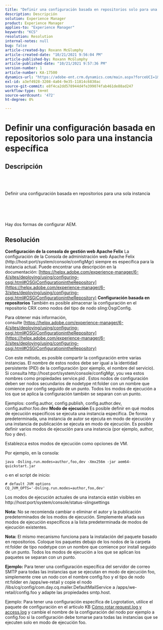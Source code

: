 ```yaml
---
title: "Definir una configuración basada en repositorios solo para una instancia específica"
description: Descripción
solution: Experience Manager
product: Experience Manager
applies-to: "Experience Manager"
keywords: "KCS"
resolution: Resolution
internal-notes: null
bug: false
article-created-by: Roxann McGlumphy
article-created-date: "10/21/2021 9:56:04 PM"
article-published-by: Roxann McGlumphy
article-published-date: "10/21/2021 9:57:36 PM"
version-number: 1
article-number: KA-17500
dynamics-url: "https://adobe-ent.crm.dynamics.com/main.aspx?forceUCI=1&pagetype=entityrecord&etn=knowledgearticle&id=dfd6b9ad-b932-ec11-b6e5-000d3a5ba97a"
exl-id: a3ef4928-3208-4a04-9e35-11814c6830ac
source-git-commit: e8f4ca2dd578944d4fe399074fab461de88ad247
workflow-type: tm+mt
source-wordcount: '472'
ht-degree: 0%

---
```


# Definir una configuración basada en repositorios solo para una instancia específica

## Descripción

<br><br><br>Definir una configuración basada en repositorios para una sola instancia<br><br><br><br> <br><br>
Hay dos formas de configurar AEM.


## Resolución

<b>Configuración de la consola de gestión web Apache Felix</b>
La configuración de la Consola de administración web Apache Felix (http://host:port/system/console/configMgr) siempre es específica para la instancia actual.
Puede encontrar una descripción en la documentación: [https://helpx.adobe.com/experience-manager/6-4/sites/deploying/using/configuring-osgi.html#OSGiConfigurationintheRepository](https://helpx.adobe.com/experience-manager/6-3/sites/deploying/using/configuring-osgi.html#OSGiConfigurationintheRepository)
<b>Configuración basada en repositorios</b>
También es posible almacenar la configuración en el repositorio CRX como nodos del tipo de nodo sling:OsgiConfig.

Para obtener más información, consulte [https://helpx.adobe.com/experience-manager/6-4/sites/deploying/using/configuring-osgi.html#OSGiConfigurationintheRepository](https://helpx.adobe.com/experience-manager/6-3/sites/deploying/using/configuring-osgi.html#OSGiConfigurationintheRepository)

Con este método, es posible compartir la configuración entre varias instancias.
El nombre de estos nodos debe ser igual a la identidad persistente (PID) de la configuración (por ejemplo, el nombre del servicio). Si consulta http://host:port/system/console/configMgr, you vea estos nombres como propiedades service.pid . Estos nodos de configuración deben ser nodos secundarios de nodetype nt:folder con un nombre que comience por config seguido de un punto. Todos los modos de ejecución a los que se aplica la configuración también se separan con un punto.

Ejemplos: config.author, config.publish, config.author.dev, config.author.foo.dev
<b>Modo de ejecución</b>
Es posible definir en qué modos de ejecución específicos se ejecuta una instancia específica. De forma predeterminada, una instancia de autor se ejecuta en modo de ejecución y una instancia de publicación se ejecuta en modo de ejecución. Es posible definir varios modos de ejecución para una instancia (por ejemplo, author, foo y dev).

Establezca estos modos de ejecución como opciones de VM.

Por ejemplo, en la consola:


```
java -Dsling.run.modes=author,foo,dev -Xmx256m -jar aem64-quickstart.jar
```


o en el script de inicio:


```
# default JVM options
CQ_JVM_OPTS='-Dsling.run.modes=author,foo,dev'
```


Los modos de ejecución actuales de una instancia están visibles en http://host:port/system/console/status-slingsettings

<b>Nota:</b> No se recomienda cambiar o eliminar el autor y la publicación predeterminados de los modos de ejecución. Simplemente añada sus modos de ejecución específicos a la lista predeterminada de modos de ejecución existentes.

<b>Nota:</b> El mismo mecanismo funciona para la instalación del paquete basado en repositorios. Coloque los paquetes debajo de los nodos de la carpeta nt:folder de tipo nodetype con un nombre que comience por install seguido de un punto. Todos los modos de ejecución a los que se aplican los paquetes se separan con un punto.

<b>Ejemplo:</b> Para tener una configuración específica del servidor de correo SMTP para todas las instancias que se ejecutan en modo de ejecución foo, simplemente cree un nodo con el nombre config.foo y el tipo de nodo nt:folder en /apps/we-retail y copie el nodo /libs/cq/config/com.day.cq.mailer.DefaultMailService a /apps/we-retail/config.foo y adapte las propiedades smtp.host.

Ejemplo: Para tener una configuración específica de Logrotation, utilice el paquete de configuración en el artículo KB [Cómo rotar request.log y access.log](https://helpx.adobe.com/experience-manager/kb/HowToRotateRequestAndAccessLog.html "Cómo rotar request.log y access.log ") y cambie el nombre de la configuración del nodo por ejemplo a config.foo si la configuración debe tomarse para todas las instancias que se ejecuten solo en modo de ejecución foo.
